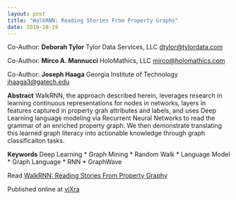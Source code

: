 ```yaml
---
layout: post
title: "WalkRNN: Reading Stories From Property Graphs"
date: 2019-10-19
---
```

Co-Author:
**Deborah Tylor**
Tylor Data Services, LLC
dtylor@tylordata.com

Co-Author:
**Mirco A. Mannucci**
HoloMathics, LLC
mirco@holomathics.com

Co-Author:
**Joseph Haaga**
Georgia Institute of Technology
jhaaga3@gatech.edu

**Abstract**
WalkRNN, the approach described herein, leverages research in learning continuous representations
for nodes in networks, layers in features captured in property grah attributes and labels, and uses
Deep Learning language modeling via Recurrent Neural Networks to read the grammar of an enriched
property graph. We then demonstrate translating this learned graph literacy into actionable knowledge
through graph classificaiton tasks.

**Keywords**
  Deep Learning * Graph Mining * Random Walk * Language Model * Graph Language * RNN * GraphWave 

Read [WalkRNN: Reading Stories From Property Graphy](https://www.academia.edu/40672260/WALKRNN_READING_STORIES_FROM_PROPERTY_GRAPHS_A_PREPRINT)

Published online at [viXra](http://viXra.org/abs/1910.0362)
